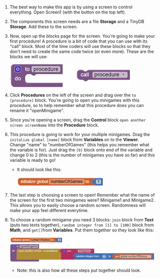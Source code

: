 1. The best way to make this app is by using a screen to control everything. Open Screen1 \(with the button on the top left\).

2. The components this screen needs are a file **Storage** and a TinyDB **Storage**. Add these to the screen.

3. Now, open up the blocks page for the screen. You're going to make your first procedure! A procedure is a bit of code that you can use with its "call" block. Most of the time coders will use these blocks so that they don't need to create the same code twice \(or even more\). These are the blocks we will use:

   ![](/assets/procedures.png)

4. Click **Procedures** on the left of the screen and drag over the `to [procedure]` block. You're going to open you minigames with this procedure, so to help remember what this procedure does you can rename it "openMinigame".

5. Since you're opening a screen, drag the **Control** block `open another screen screenName` into the **Procedure** block.

6. This procedure is going to work for your multiple minigames. Drag the `initalize global [name]` block from **Variables** on to the **Viewer**. Change "name" to "numberOfGames" \(this helps you remember what the variable is for\). Just drag the `[0]` block onto end of the variable and change 0 to 2 \(this is the number of minigames you have so far\) and this variable is ready to go!

   * It should look like this:

     ![](/assets/globalVariable.png)

7. The last step is choosing a screen to open! Remember what the name of the screen for the first two minigames were? Minigame1 and Minigame2. This allows you to easily choose a random screen. Randomness will make your app feel different everytime.

8. To choose a random minigame you need 3 blocks: `join` block from **Text** \(puts two texts together\), `random integer from [1] to [100]` block from **Math**, and   `get[]`from **Variables**. Put them together so they look like this:

   ![](/assets/procedure.png)

   * Note: this is also how all these steps put together should look.



